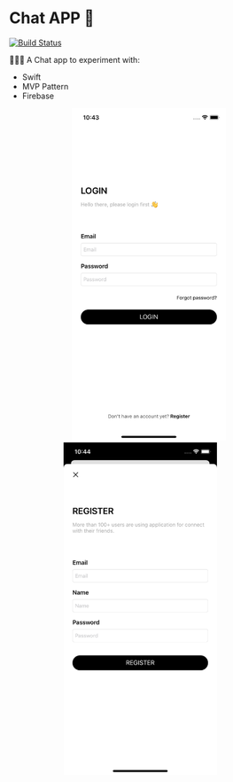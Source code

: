 # Chat APP  📲

[![Build Status](https://travis-ci.org/joemccann/dillinger.svg?branch=master)](https://travis-ci.org/joemccann/dillinger)

🧑🏻‍💻 A Chat app to experiment with:
- Swift
- MVP Pattern
- Firebase

<p align="center">
  <img src="Resources/login.png" height="600">
  <img src="Resources/register.png" height="600">
&nbsp; &nbsp; &nbsp; &nbsp;
</p>




